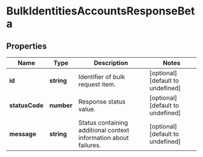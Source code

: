 # BulkIdentitiesAccountsResponseBeta

## Properties

Name | Type | Description | Notes
------------ | ------------- | ------------- | -------------
**id** | **string** | Identifier of bulk request item. | [optional] [default to undefined]
**statusCode** | **number** | Response status value. | [optional] [default to undefined]
**message** | **string** | Status containing additional context information about failures. | [optional] [default to undefined]

